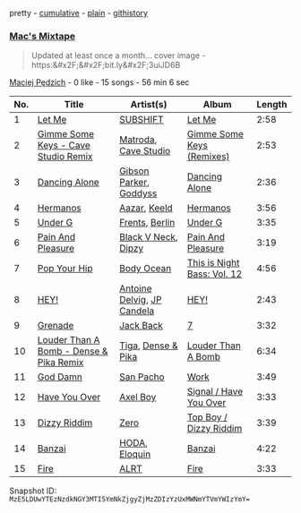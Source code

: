 pretty - [cumulative](/playlists/cumulative/6JPMYu8YxGHBQ2Qv52JRaj.md) - [plain](/playlists/plain/6JPMYu8YxGHBQ2Qv52JRaj) - [githistory](https://github.githistory.xyz/mackorone/spotify-playlist-archive/blob/main/playlists/plain/6JPMYu8YxGHBQ2Qv52JRaj)

### [Mac's Mixtape](https://open.spotify.com/playlist/6JPMYu8YxGHBQ2Qv52JRaj)

> Updated at least once a month..\. cover image \- https:&\#x2F;&\#x2F;bit.ly&\#x2F;3uiJD6B

[Maciej Pędzich](https://open.spotify.com/user/jkmn666pyyh1kpn5367vt27l2) - 0 like - 15 songs - 56 min 6 sec

| No. | Title | Artist(s) | Album | Length |
|---|---|---|---|---|
| 1 | [Let Me](https://open.spotify.com/track/2QWF5091N3go4P54nO1faZ) | [SUBSHIFT](https://open.spotify.com/artist/6oj23vhIuGx4bOqVmQ9oOo) | [Let Me](https://open.spotify.com/album/0CgiHbDExqV0Gk7YZzRCm3) | 2:58 |
| 2 | [Gimme Some Keys \- Cave Studio Remix](https://open.spotify.com/track/4kFt0wCEMo1eYKltXr9jIt) | [Matroda](https://open.spotify.com/artist/45lcbTsX07JWzmTIjcdyBz), [Cave Studio](https://open.spotify.com/artist/0kSX3QNjUAn4USb074y9GE) | [Gimme Some Keys \(Remixes\)](https://open.spotify.com/album/0DCYwEDewo2R9GbzwueiN6) | 2:53 |
| 3 | [Dancing Alone](https://open.spotify.com/track/5ZqMP8A8KYe2hpgdNgXx2c) | [Gibson Parker](https://open.spotify.com/artist/7pmS98qub9BnSfqTHvogQD), [Goddyss](https://open.spotify.com/artist/5IDdnNnsZxWkeyNsOMp5lI) | [Dancing Alone](https://open.spotify.com/album/2kXFxJUhpKvnt8NqyDGROL) | 2:36 |
| 4 | [Hermanos](https://open.spotify.com/track/1fgqJ2FKwqKa5h5AUSngGO) | [Aazar](https://open.spotify.com/artist/7oNtf1MwhHcyXRsYXE1WsG), [Keeld](https://open.spotify.com/artist/4JU2KBLwvIFo9iH3a2FtCT) | [Hermanos](https://open.spotify.com/album/0fYGtWLwjcgP5nQYCWJytB) | 3:56 |
| 5 | [Under G](https://open.spotify.com/track/0oi313Qe7sqJIijJo0hpIo) | [Frents](https://open.spotify.com/artist/4vc5Jd6VrKpKcsimzyMYFK), [Berlin](https://open.spotify.com/artist/7xVkL5cDRgpvBLnc7eIc7m) | [Under G](https://open.spotify.com/album/6W4KQjky9t1oX9jZEYHUXB) | 3:35 |
| 6 | [Pain And Pleasure](https://open.spotify.com/track/1rPVM1ESP2PLePAovWO5zs) | [Black V Neck](https://open.spotify.com/artist/2l0xOjnrmYsxNoQ0QI3G5a), [Dipzy](https://open.spotify.com/artist/5piZAMtqB9RrIxmXSWJ7q9) | [Pain And Pleasure](https://open.spotify.com/album/7aY59L0sDddlB8kNNYBxIh) | 3:19 |
| 7 | [Pop Your Hip](https://open.spotify.com/track/1cC4bY52GHpEbBdE73UJu6) | [Body Ocean](https://open.spotify.com/artist/33f4HE9MrvJAlX9cOuhAay) | [This is Night Bass: Vol\. 12](https://open.spotify.com/album/1s2hwWnAvhRtFHpuqxHLf8) | 4:56 |
| 8 | [HEY!](https://open.spotify.com/track/2bpbamkUFaMsb5pZkT96ML) | [Antoine Delvig](https://open.spotify.com/artist/5akjwT4cQGhi5DLknDb0Wl), [JP Candela](https://open.spotify.com/artist/3py0ZP9TslhIYvPfXyRCG7) | [HEY!](https://open.spotify.com/album/2rjmFseu7IXHZf1kqBg2DS) | 2:43 |
| 9 | [Grenade](https://open.spotify.com/track/4t2pbeCfKh9JboqNG6t3YU) | [Jack Back](https://open.spotify.com/artist/4bXUaTjc7TQTvLqqCAlfYt) | [7](https://open.spotify.com/album/5rbJtzuXtpIP0Ykk7ewIit) | 3:32 |
| 10 | [Louder Than A Bomb \- Dense & Pika Remix](https://open.spotify.com/track/5woyFS5AMnGw85NPBm8foY) | [Tiga](https://open.spotify.com/artist/5l9wiTZVfqQTfMDOt0HtwC), [Dense & Pika](https://open.spotify.com/artist/3tlt5onLwIKTuaOAyI6ytC) | [Louder Than A Bomb](https://open.spotify.com/album/3umlLzZdXpLICeRK2YUHHM) | 6:34 |
| 11 | [God Damn](https://open.spotify.com/track/7azwxNpneArtcdxUv0V3vI) | [San Pacho](https://open.spotify.com/artist/5jBerZvTAajwYvdxt3UhgU) | [Work](https://open.spotify.com/album/4K4c9BLGYDGmNXdlE1VDdN) | 3:49 |
| 12 | [Have You Over](https://open.spotify.com/track/2eNYqUlNVbRMU8KanxfkYT) | [Axel Boy](https://open.spotify.com/artist/4DabGEOrvBxxta0YlaaJpJ) | [Signal / Have You Over](https://open.spotify.com/album/1i685TMCvqmUHQc9ZcGqf4) | 3:33 |
| 13 | [Dizzy Riddim](https://open.spotify.com/track/3lgypgTV7ZhfPAlokdWUJp) | [Zero](https://open.spotify.com/artist/6ocDQwCTkVro3cmejcF1DH) | [Top Boy / Dizzy Riddim](https://open.spotify.com/album/6AfugETSwLMYHA7v4gr2hY) | 3:39 |
| 14 | [Banzai](https://open.spotify.com/track/5lERF7OCLtnZthQFVGpENu) | [HODA](https://open.spotify.com/artist/6947jU93LuBHWx7OLAh9gx), [Eloquin](https://open.spotify.com/artist/6tRzzi6vUGERNBRbOkaOa1) | [Banzai](https://open.spotify.com/album/7EJ32w2WaTjkRI4GHHsWtK) | 4:22 |
| 15 | [Fire](https://open.spotify.com/track/0LDW3Qy3H2GpdCrP6s46vY) | [ALRT](https://open.spotify.com/artist/4XH5qVwKcWRS0Z6tr85exf) | [Fire](https://open.spotify.com/album/45SWnIErRPEMOmH5yIJkMp) | 3:33 |

Snapshot ID: `MzE5LDUwYTEzNzdkNGY3MTI5YmNkZjgyZjMzZDIzYzUxMWNmYTVmYWIzYmY=`
